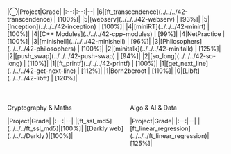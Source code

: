#


<div style="display: flex; justify-content: center; align-items: center; flex-direction: column; gap: 10px;">
	<div>
		|◯|Project|Grade|
		|:--:|:--:|--|
		|6|[ft_transcendence](../../../42-transcendence)		|	[100%]|
		|5|[webserv](../../../42-webserv)						|	[93%]|
		|5|[Inception](../../../42-inception)					|	[100%]|
		|4|[miniRT](../../../42-minirt)									|	[100%]|
		|4|[C++ Modules](../../../42-cpp-modules)				|	[99%]|
		|4|NetPractice										|	[100%]|
		|3|[minishell](../../../42-minishell)					|	[96%]|
		|3|[Philosophers](../../../42-philosophers)				|	[100%]|
		|2|[minitalk](../../../42-minitalk)						|	[125%]|
		|2|[push_swap](../../../42-push-swap)					|	[94%]|
		|2|[so_long](../../../42-so-long)						|	[110%]|
		|1|[ft_printf](../../../42-printf)						|	[100%]|
		|1|[get_next_line](../../../42-get-next-line)			|	[112%]|
		|1|Born2beroot  								|	[110%]|
		|0|[Libft](../../../42-libft)							|	[120%]|
	</div>
	<br/>
	<div style="display: flex; flex-direction: row; gap: 10px;">
		<div>
			<p> Cryptography & Maths </p>
			|Project|Grade|
			|:--:|--|
			|[ft_ssl_md5](../../../ft_ssl_md5)|[100%]|
			|[Darkly web](../../../Darkly )|[100%]|
		</div>
		<div>
			<p> Algo & AI & Data </p>
			|Project|Grade|
			|:--:|--|
			|[ft_linear_regression](../../../ft_linear_regression)|[125%]|
		</div>
	</div>
</div>
